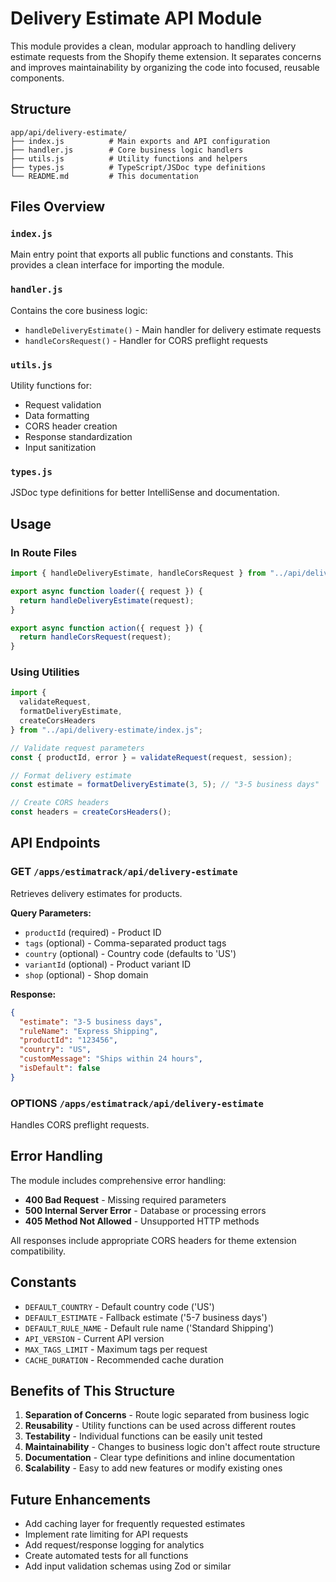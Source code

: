 # Delivery Estimate API Module

This module provides a clean, modular approach to handling delivery estimate requests from the Shopify theme extension. It separates concerns and improves maintainability by organizing the code into focused, reusable components.

## Structure

```
app/api/delivery-estimate/
├── index.js          # Main exports and API configuration
├── handler.js        # Core business logic handlers
├── utils.js          # Utility functions and helpers
├── types.js          # TypeScript/JSDoc type definitions
└── README.md         # This documentation
```

## Files Overview

### `index.js`
Main entry point that exports all public functions and constants. This provides a clean interface for importing the module.

### `handler.js`
Contains the core business logic:
- `handleDeliveryEstimate()` - Main handler for delivery estimate requests
- `handleCorsRequest()` - Handler for CORS preflight requests

### `utils.js`
Utility functions for:
- Request validation
- Data formatting
- CORS header creation
- Response standardization
- Input sanitization

### `types.js`
JSDoc type definitions for better IntelliSense and documentation.

## Usage

### In Route Files
```javascript
import { handleDeliveryEstimate, handleCorsRequest } from "../api/delivery-estimate/index.js";

export async function loader({ request }) {
  return handleDeliveryEstimate(request);
}

export async function action({ request }) {
  return handleCorsRequest(request);
}
```

### Using Utilities
```javascript
import { 
  validateRequest, 
  formatDeliveryEstimate, 
  createCorsHeaders 
} from "../api/delivery-estimate/index.js";

// Validate request parameters
const { productId, error } = validateRequest(request, session);

// Format delivery estimate
const estimate = formatDeliveryEstimate(3, 5); // "3-5 business days"

// Create CORS headers
const headers = createCorsHeaders();
```

## API Endpoints

### GET `/apps/estimatrack/api/delivery-estimate`

Retrieves delivery estimates for products.

**Query Parameters:**
- `productId` (required) - Product ID
- `tags` (optional) - Comma-separated product tags
- `country` (optional) - Country code (defaults to 'US')
- `variantId` (optional) - Product variant ID
- `shop` (optional) - Shop domain

**Response:**
```json
{
  "estimate": "3-5 business days",
  "ruleName": "Express Shipping",
  "productId": "123456",
  "country": "US",
  "customMessage": "Ships within 24 hours",
  "isDefault": false
}
```

### OPTIONS `/apps/estimatrack/api/delivery-estimate`

Handles CORS preflight requests.

## Error Handling

The module includes comprehensive error handling:

- **400 Bad Request** - Missing required parameters
- **500 Internal Server Error** - Database or processing errors
- **405 Method Not Allowed** - Unsupported HTTP methods

All responses include appropriate CORS headers for theme extension compatibility.

## Constants

- `DEFAULT_COUNTRY` - Default country code ('US')
- `DEFAULT_ESTIMATE` - Fallback estimate ('5-7 business days')
- `DEFAULT_RULE_NAME` - Default rule name ('Standard Shipping')
- `API_VERSION` - Current API version
- `MAX_TAGS_LIMIT` - Maximum tags per request
- `CACHE_DURATION` - Recommended cache duration

## Benefits of This Structure

1. **Separation of Concerns** - Route logic separated from business logic
2. **Reusability** - Utility functions can be used across different routes
3. **Testability** - Individual functions can be easily unit tested
4. **Maintainability** - Changes to business logic don't affect route structure
5. **Documentation** - Clear type definitions and inline documentation
6. **Scalability** - Easy to add new features or modify existing ones

## Future Enhancements

- Add caching layer for frequently requested estimates
- Implement rate limiting for API requests
- Add request/response logging for analytics
- Create automated tests for all functions
- Add input validation schemas using Zod or similar